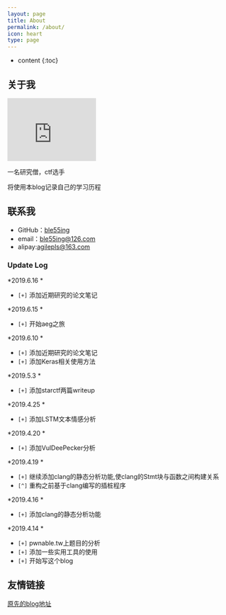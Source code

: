 ```yaml
---
layout: page
title: About
permalink: /about/
icon: heart
type: page
---
```


* content
{:toc}

## 关于我

<iframe src="https://githubbadge.appspot.com/ble55ing?s=1" style="border: 0;height: 142px;width: 200px;overflow: hidden;" frameBorder="0"></iframe>

一名研究僧，ctf选手

将使用本blog记录自己的学习历程

## 联系我

* GitHub：[ble55ing](https://github.com/ble55ing)
* email：ble55ing@126.com
* alipay:agilepls@163.com

### Update Log

*2019.6.16 *
* `[+]` 添加近期研究的论文笔记

*2019.6.15 *
* `[+]` 开始aeg之旅

*2019.6.10 *
* `[+]` 添加近期研究的论文笔记
* `[+]` 添加Keras相关使用方法

*2019.5.3 *
* `[+]` 添加starctf两篇writeup

*2019.4.25 *
* `[+]` 添加LSTM文本情感分析

*2019.4.20 *
* `[+]` 添加VulDeePecker分析

*2019.4.19 *
* `[+]` 继续添加clang的静态分析功能,使clang的Stmt块与函数之间构建关系
* `[^]` 重构之前基于clang编写的插桩程序

*2019.4.16 *
* `[+]` 添加clang的静态分析功能

*2019.4.14 *
* `[+]` pwnable.tw上题目的分析
* `[+]` 添加一些实用工具的使用
* `[+]` 开始写这个blog

## 友情链接

[原先的blog地址](https://github.com/ble55ing)

